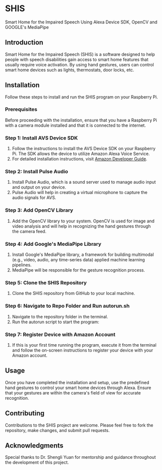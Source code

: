 # SHIS
Smart Home for the Impaired Speech Using Alexa Device SDK, OpenCV and GOOGLE's MediaPipe

## Introduction
Smart Home for the Impaired Speech (SHIS) is a software designed to help people with speech disabilities gain access to smart home features that usually require voice activation. By using hand gestures, users can control smart home devices such as lights, thermostats, door locks, etc.

## Installation

Follow these steps to install and run the SHIS program on your Raspberry Pi.

### Prerequisites

Before proceeding with the installation, ensure that you have a Raspberry Pi with a camera module installed and that it is connected to the internet.

### Step 1: Install AVS Device SDK

1. Follow the instructions to install the AVS Device SDK on your Raspberry Pi. The SDK allows the device to utilize Amazon Alexa Voice Service.
2. For detailed installation instructions, visit [Amazon Developer Guide](https://developer.amazon.com/en-US/docs/alexa/avs-device-sdk-1-2x/raspberry-pi-script.html).

### Step 2: Install Pulse Audio

1. Install Pulse Audio, which is a sound server used to manage audio input and output on your device.
2. Pulse Audio will help in creating a virtual microphone to capture the audio signals for AVS.

### Step 3: Add OpenCV Library

1. Add the OpenCV library to your system. OpenCV is used for image and video analysis and will help in recognizing the hand gestures through the camera feed.

### Step 4: Add Google's MediaPipe Library

1. Install Google's MediaPipe library, a framework for building multimodal (e.g., video, audio, any time-series data) applied machine learning pipelines.
2. MediaPipe will be responsible for the gesture recognition process.

### Step 5: Clone the SHIS Repository

1. Clone the SHIS repository from GitHub to your local machine.

   
### Step 6: Navigate to Repo Folder and Run autorun.sh

1. Navigate to the repository folder in the terminal.
2. Run the autorun script to start the program:


### Step 7: Register Device with Amazon Account

1. If this is your first time running the program, execute it from the terminal and follow the on-screen instructions to register your device with your Amazon account.

## Usage

Once you have completed the installation and setup, use the predefined hand gestures to control your smart home devices through Alexa. Ensure that your gestures are within the camera's field of view for accurate recognition.

## Contributing

Contributions to the SHIS project are welcome. Please feel free to fork the repository, make changes, and submit pull requests.


## Acknowledgments

Special thanks to Dr. Shengli Yuan for mentorship and guidance throughout the development of this project.


